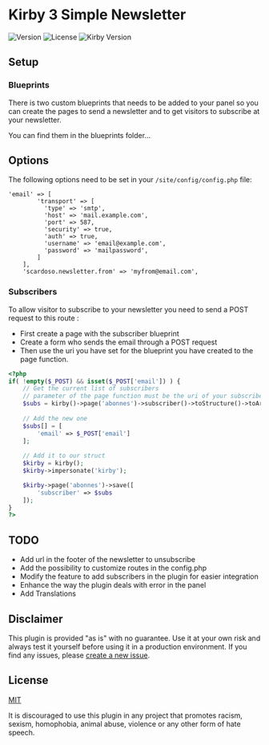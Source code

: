 # Kirby 3 Simple Newsletter

![Version](https://img.shields.io/badge/version-0.2-green.svg) ![License](https://img.shields.io/badge/license-MIT-green.svg) ![Kirby Version](https://img.shields.io/badge/Kirby-3.0%2B-red.svg)

## Setup

### Blueprints
There is two custom blueprints that needs to be added to your panel so you can create the pages 
to send a newsletter and to get visitors to subscribe at your newsletter.

You can find them in the blueprints folder...

## Options

The following options need to be set in your `/site/config/config.php` file:

```
'email' => [
        'transport' => [
          'type' => 'smtp',
          'host' => 'mail.example.com',
          'port' => 587,
          'security' => true,
          'auth' => true,
          'username' => 'email@example.com',
          'password' => 'mailpassword',
        ]
    ],
    'scardoso.newsletter.from' => 'myfrom@email.com',
```

### Subscribers
To allow visitor to subscribe to your newsletter you need to send a POST request to this route :

- First create a page with the subscriber blueprint
- Create a form who sends the email through a POST request
- Then use the uri you have set for the blueprint you have created to the page function.

```php
<?php
if( !empty($_POST) && isset($_POST['email']) ) {
    // Get the current list of subscribers
    // parameter of the page function must be the uri of your subscriber page
    $subs = kirby()->page('abonnes')->subscriber()->toStructure()->toArray();
    
    // Add the new one
    $subs[] = [
        'email' => $_POST['email']
    ];
    
    // Add it to our struct
    $kirby = kirby();
    $kirby->impersonate('kirby');

    $kirby->page('abonnes')->save([
        'subscriber' => $subs
    ]);
}
?>
```

## TODO
- Add url in the footer of the newsletter to unsubscribe
- Add the possibility to customize routes in the config.php
- Modify the feature to add subscribers in the plugin for easier integration
- Enhance the way the plugin deals with error in the panel
- Add Translations

## Disclaimer

This plugin is provided "as is" with no guarantee. Use it at your own risk and always test it yourself before using it in a production environment. If you find any issues, please [create a new issue](https://github.com/username/plugin-name/issues/new).

## License

[MIT](https://opensource.org/licenses/MIT)

It is discouraged to use this plugin in any project that promotes racism, sexism, homophobia, animal abuse, violence or any other form of hate speech.
